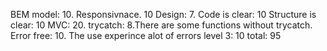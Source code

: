 BEM model: 10.
Responsivnace.  10
Design: 7.
Code is clear: 10
Structure is clear: 10
MVC: 20.
trycatch: 8.There are some functions without trycatch.
Error free: 10. The use experince alot of errors
level 3: 10
total: 95


